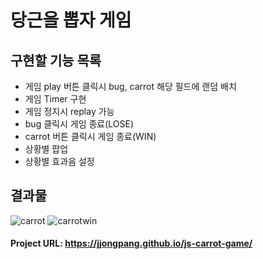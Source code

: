 # 당근을 뽑자 게임

## 구현할 기능 목록
+ 게임 play 버튼 클릭시 bug, carrot 해당 필드에 랜덤 배치
+ 게임 Timer 구현
+ 게임 정지시 replay 가능
+ bug 클릭시 게임 종료(LOSE)
+ carrot 버튼 클릭시 게임 종료(WIN)
+ 상황별 팝업
+ 상황별 효과음 설정

## 결과물
![carrot](https://user-images.githubusercontent.com/68219486/92107864-6d1a6800-ee21-11ea-8dcd-6a875ac165af.JPG)
![carrotwin](https://user-images.githubusercontent.com/68219486/92107869-6ee42b80-ee21-11ea-9956-ba7a069ef2ec.JPG)
#### Project URL: https://jjongpang.github.io/js-carrot-game/


